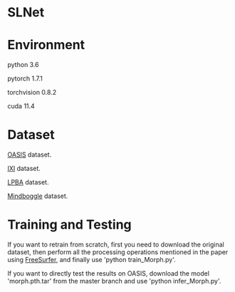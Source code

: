 # SLNet

# Environment

python 3.6

pytorch 1.7.1

torchvision 0.8.2

cuda 11.4

# Dataset

[OASIS](https://sites.wustl.edu/oasisbrains/]) dataset.

[IXI](https://brain-development.org/ixi-dataset/) dataset.

[LPBA](https://resource.loni.usc.edu/resources/atlases-downloads/) dataset.

[Mindboggle](https://osf.io/nhtur/) dataset.

# Training and Testing

If you want to retrain from scratch, first you need to download the original dataset, then perform all the processing operations mentioned in the paper using [FreeSurfer](https://surfer.nmr.mgh.harvard.edu/), and finally use 'python train_Morph.py'.

If you want to directly test the results on OASIS, download the model 'morph.pth.tar' from the master branch and use 'python infer_Morph.py'.
